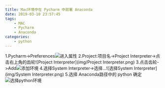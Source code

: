 ```yaml
---
title: Mac环境中在 Pycharm 中部署 Anaconda
date: 2019-03-10 23:57:45
tags:
    - MAC
    - Pycharm
    - Anaconda
categories:
    - python
---
```

1.Pycharm->Preferences![进入属性](img/进入属性.png)
2.Project:项目名->Project Interpreter->点击右上角的齿轮![Project Interpreter](img/Project Interpreter.png)
3.点击齿轮->Add![添加环境](img/添加环境.png)
4.选择System Interpreter->选择...![选择System Interpreter](img/System Interpreter.png)
5.选择 Anaconda路径中的 python 确定![选择python环境](img/选择python环境.png)
